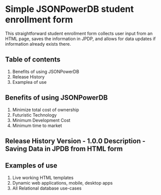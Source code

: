 # Simple JSONPowerDB student enrollment form

This straightforward student enrollment form collects user input from an HTML page, saves the information in JPDP, and allows for data updates if information already exists there.

## Table of contents
 <ol>
 <li> Benefits of using JSONPowerDB
   <li>Release History
    <li>Examplea of use
</ol>

## Benefits of using JSONPowerDB
<ol>
<li>  Minimize total cost of ownership
  <li> Futuristic Technology
  <li>  Minimum Development Cost
 <li> Minimum time to market
</ol>

## Release History Version - 1.0.0 Description - Saving Data in JPDB from HTML form

## Examples of use
<ol>
    <li> Live working HTML templates
    <li> Dynamic web applications, mobile, desktop apps
    <li>  All Relational database use-cases
</ol>
